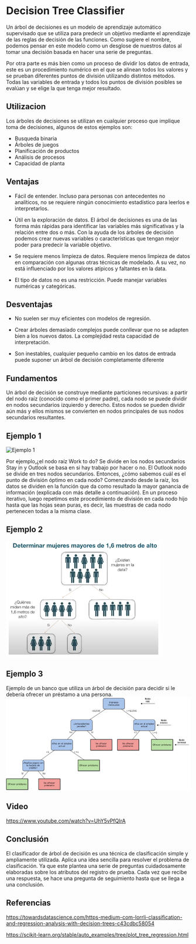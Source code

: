 # Decision Tree Classifier

Un árbol de decisiones es un modelo de aprendizaje automático supervisado que se utiliza para predecir un objetivo mediante el aprendizaje de las reglas de decisión de las funciones. Como sugiere el nombre, podemos pensar en este modelo como un desglose de nuestros datos al tomar una decisión basada en hacer una serie de preguntas.

Por otra parte es más bien como un proceso de dividir los datos de entrada, este es un procedimiento numérico en el que se alinean todos los valores y se prueban diferentes puntos de división utilizando distintos métodos. Todas las variables de entrada y todos los puntos de división posibles se evalúan y se elige la que tenga mejor resultado.

## Utilizacion 

Los árboles de decisiones se utilizan en cualquier proceso que implique toma de decisiones, algunos de estos ejemplos son:

* Busqueda binaria
* Árboles de juegos
* Planificación de productos
* Análisis de procesos
* Capacidad de planta


## Ventajas

* Fácil de entender. Incluso para personas con antecedentes no analíticos, no se requiere ningún conocimiento estadístico para leerlos e interpretarlos.

* Útil en la exploración de datos. El árbol de decisiones es una de las forma más rápidas para identificar las variables más significativas y la relación entre dos o más. Con la ayuda de los árboles de decisión podemos crear nuevas variables o características que tengan mejor poder para predecir la variable objetivo.

* Se requiere menos limpieza de datos. Requiere menos limpieza de datos en comparación con algunas otras técnicas de modelado. A su vez, no está influenciado por los valores atípicos y faltantes en la data.

* El tipo de datos no es una restricción. Puede manejar variables numéricas y categóricas.


## Desventajas

* No suelen ser muy eficientes con modelos de regresión.

* Crear árboles demasiado complejos puede conllevar que no se adapten bien a los nuevos datos. La complejidad resta capacidad de interpretación.

* Son inestables, cualquier pequeño cambio en los datos de entrada puede suponer un árbol de decisión completamente diferente


## Fundamentos

 Un árbol de decisión se construye mediante particiones recursivas: a partir del nodo raíz (conocido como el primer padre), cada nodo se puede dividir en nodos secundarios izquierdo y derecho. Estos nodos se pueden dividir aún más y ellos mismos se convierten en nodos principales de sus nodos secundarios resultantes.

## Ejemplo 1 

![Ejemplo 1](https://miro.medium.com/max/724/1*WerHJ14JQAd3j8ASaVjAhw.jpeg)

Por ejemplo,¿el nodo raíz Work to do? Se divide en los nodos secundarios Stay in y Outlook se basa en si hay trabajo por hacer o no. El Outlook nodo se divide en tres nodos secundarios. 
Entonces, ¿cómo sabemos cuál es el punto de división óptimo en cada nodo?
Comenzando desde la raíz, los datos se dividen en la función que da como resultado la mayor ganancia de información  (explicada con más detalle a continuación). En un proceso iterativo, luego repetimos este procedimiento de división en cada nodo hijo hasta que las hojas sean puras, es decir, las muestras de cada nodo pertenecen todas a la misma clase. 


## Ejemplo 2

![Ejemplo 2](https://github.com/EduardoCalderon22/Big_Data/blob/Unit_2/Unit_2/Expo/1.png)


## Ejemplo 3
Ejemplo de un banco que utiliza un árbol de decisión para decidir si le debería ofrecer un préstamo a una persona.
![Ejemplo 3](https://github.com/EduardoCalderon22/Big_Data/blob/Unit_2/Unit_2/Expo/2.png)


## Video

https://www.youtube.com/watch?v=UhY5vPfQIrA

## Conclusión
El clasificador de árbol de decisión es una técnica de clasificación simple y ampliamente utilizada. Aplica una idea sencilla para resolver el problema de clasificación. Ya que este plantea una serie de preguntas cuidadosamente elaboradas sobre los atributos del registro de prueba. Cada vez que recibe una respuesta, se hace una pregunta de seguimiento hasta que se llega a una conclusión. 

## Referencias
https://towardsdatascience.com/https-medium-com-lorrli-classification-and-regression-analysis-with-decision-trees-c43cdbc58054

https://scikit-learn.org/stable/auto_examples/tree/plot_tree_regression.html

